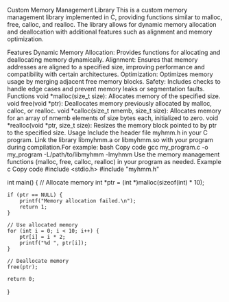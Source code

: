 Custom Memory Management Library
This is a custom memory management library implemented in C, providing functions similar to malloc, free, calloc, and realloc. The library allows for dynamic memory allocation and deallocation with additional features such as alignment and memory optimization.

Features
Dynamic Memory Allocation: Provides functions for allocating and deallocating memory dynamically.
Alignment: Ensures that memory addresses are aligned to a specified size, improving performance and compatibility with certain architectures.
Optimization: Optimizes memory usage by merging adjacent free memory blocks.
Safety: Includes checks to handle edge cases and prevent memory leaks or segmentation faults.
Functions
void *malloc(size_t size): Allocates memory of the specified size.
void free(void *ptr): Deallocates memory previously allocated by malloc, calloc, or realloc.
void *calloc(size_t nmemb, size_t size): Allocates memory for an array of nmemb elements of size bytes each, initialized to zero.
void *realloc(void *ptr, size_t size): Resizes the memory block pointed to by ptr to the specified size.
Usage
Include the header file myhmm.h in your C program.
Link the library libmyhmm.a or libmyhmm.so with your program during compilation.For example:
bash
Copy code
gcc my_program.c -o my_program -L/path/to/libmyhmm -lmyhmm
Use the memory management functions (malloc, free, calloc, realloc) in your program as needed.
Example
c
Copy code
#include <stdio.h>
#include "myhmm.h"

int main() {
    // Allocate memory
    int *ptr = (int *)malloc(sizeof(int) * 10);

    if (ptr == NULL) {
        printf("Memory allocation failed.\n");
        return 1;
    }

    // Use allocated memory
    for (int i = 0; i < 10; i++) {
        ptr[i] = i * 2;
        printf("%d ", ptr[i]);
    }

    // Deallocate memory
    free(ptr);

    return 0;
}
